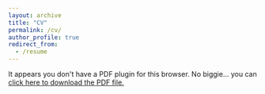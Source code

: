 ```yaml
---
layout: archive
title: "CV"
permalink: /cv/
author_profile: true
redirect_from:
  - /resume
---
```


<!-- Find a copy of my resume [here](../files/resume.pdf){:target="_blank"} -->
<!-- <embed src="{{ site.baseurl }}/files/resume.pdf" width="600" height="700" type='application/pdf'> -->
<object data="{{ site.baseurl }}/files/resume.pdf" type="application/pdf" width="100%" height="100%">
    <p>It appears you don't have a PDF plugin for this browser.
    No biggie... you can <a href="{{ site.baseurl }}/files/resume.pdf">click here to
    download the PDF file.</a></p>
</object>
